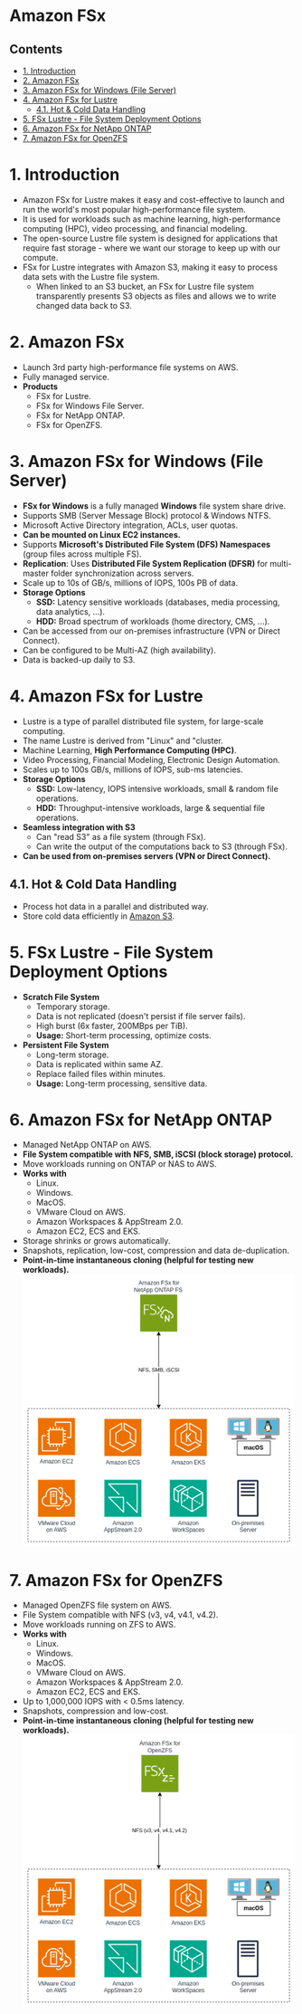 # Amazon FSx <!-- omit in toc -->

## Contents <!-- omit in toc -->

- [1. Introduction](#1-introduction)
- [2. Amazon FSx](#2-amazon-fsx)
- [3. Amazon FSx for Windows (File Server)](#3-amazon-fsx-for-windows-file-server)
- [4. Amazon FSx for Lustre](#4-amazon-fsx-for-lustre)
  - [4.1. Hot \& Cold Data Handling](#41-hot--cold-data-handling)
- [5. FSx Lustre - File System Deployment Options](#5-fsx-lustre---file-system-deployment-options)
- [6. Amazon FSx for NetApp ONTAP](#6-amazon-fsx-for-netapp-ontap)
- [7. Amazon FSx for OpenZFS](#7-amazon-fsx-for-openzfs)

# 1. Introduction

- Amazon FSx for Lustre makes it easy and cost-effective to launch and run the world's most popular high-performance file system.
- It is used for workloads such as machine learning, high-performance computing (HPC), video processing, and financial modeling.
- The open-source Lustre file system is designed for applications that require fast storage - where we want our storage to keep up with our compute.
- FSx for Lustre integrates with Amazon S3, making it easy to process data sets with the Lustre file system.
  - When linked to an S3 bucket, an FSx for Lustre file system transparently presents S3 objects as files and allows we to write changed data back to S3.

# 2. Amazon FSx

- Launch 3rd party high-performance file systems on AWS.
- Fully managed service.
- **Products**
  - FSx for Lustre.
  - FSx for Windows File Server.
  - FSx for NetApp ONTAP.
  - FSx for OpenZFS.

# 3. Amazon FSx for Windows (File Server)

- **FSx for Windows** is a fully managed **Windows** file system share drive.
- Supports SMB (Server Message Block) protocol & Windows NTFS.
- Microsoft Active Directory integration, ACLs, user quotas.
- **Can be mounted on Linux EC2 instances.**
- Supports **Microsoft's Distributed File System (DFS) Namespaces** (group files across multiple FS).
- **Replication**: Uses **Distributed File System Replication (DFSR)** for multi-master folder synchronization across servers.
- Scale up to 10s of GB/s, millions of IOPS, 100s PB of data.
- **Storage Options**
  - **SSD:** Latency sensitive workloads (databases, media processing, data analytics, ...).
  - **HDD:** Broad spectrum of workloads (home directory, CMS, ...).
- Can be accessed from our on-premises infrastructure (VPN or Direct Connect).
- Can be configured to be Multi-AZ (high availability).
- Data is backed-up daily to S3.

# 4. Amazon FSx for Lustre

- Lustre is a type of parallel distributed file system, for large-scale computing.
- The name Lustre is derived from "Linux" and "cluster.
- Machine Learning, **High Performance Computing (HPC)**.
- Video Processing, Financial Modeling, Electronic Design Automation.
- Scales up to 100s GB/s, millions of IOPS, sub-ms latencies.
- **Storage Options**
  - **SSD:** Low-latency, IOPS intensive workloads, small & random file operations.
  - **HDD:** Throughput-intensive workloads, large & sequential file operations.
- **Seamless integration with S3**
  - Can "read S3" as a file system (through FSx).
  - Can write the output of the computations back to S3 (through FSx).
- **Can be used from on-premises servers (VPN or Direct Connect).**

## 4.1. Hot & Cold Data Handling

- Process hot data in a parallel and distributed way.
- Store cold data efficiently in [Amazon S3](Amazon%20S3.md).

# 5. FSx Lustre - File System Deployment Options

- **Scratch File System**
  - Temporary storage.
  - Data is not replicated (doesn't persist if file server fails).
  - High burst (6x faster, 200MBps per TiB).
  - **Usage:** Short-term processing, optimize costs.
- **Persistent File System**
  - Long-term storage.
  - Data is replicated within same AZ.
  - Replace failed files within minutes.
  - **Usage:** Long-term processing, sensitive data.

# 6. Amazon FSx for NetApp ONTAP

- Managed NetApp ONTAP on AWS.
- **File System compatible with NFS, SMB, iSCSI (block storage) protocol.**
- Move workloads running on ONTAP or NAS to AWS.
- **Works with**
  - Linux.
  - Windows.
  - MacOS.
  - VMware Cloud on AWS.
  - Amazon Workspaces & AppStream 2.0.
  - Amazon EC2, ECS and EKS.
- Storage shrinks or grows automatically.
- Snapshots, replication, low-cost, compression and data de-duplication.
- **Point-in-time instantaneous cloning (helpful for testing new workloads).**
  ![Amazon FSx for NetApp ONTAP](/Images/Storage/AmazonFSxNetAppONTAP.png)

# 7. Amazon FSx for OpenZFS

- Managed OpenZFS file system on AWS.
- File System compatible with NFS (v3, v4, v4.1, v4.2).
- Move workloads running on ZFS to AWS.
- **Works with**
  - Linux.
  - Windows.
  - MacOS.
  - VMware Cloud on AWS.
  - Amazon Workspaces & AppStream 2.0.
  - Amazon EC2, ECS and EKS.
- Up to 1,000,000 IOPS with < 0.5ms latency.
- Snapshots, compression and low-cost.
- **Point-in-time instantaneous cloning (helpful for testing new workloads).**
  ![Amazon FSx for NetApp ONTAP](/Images/Storage/AmazonFSxOpenZFS.png)
